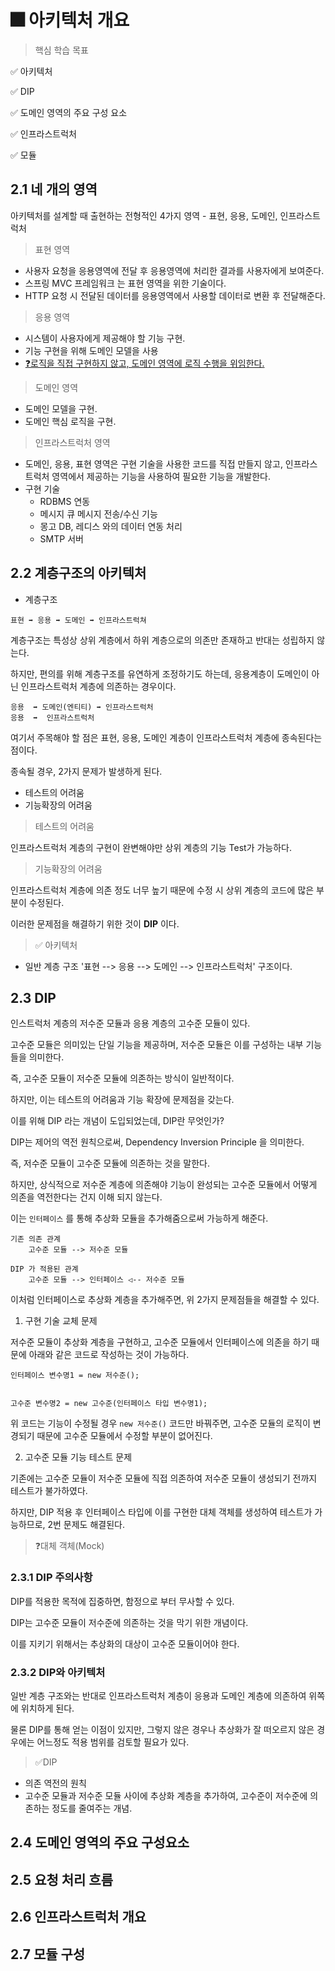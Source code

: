 # 🎆 아키텍처 개요

> 핵심 학습 목표

✅ 아키텍처

✅ DIP

✅ 도메인 영역의 주요 구성 요소

✅ 인프라스트럭처

✅ 모듈

## 2.1 네 개의 영역

아키텍처를 설계할 때 출현하는 전형적인 4가지 영역 - 표현, 응용, 도메인, 인프라스트럭처

> 표현 영역

- 사용자 요청을 응용영역에 전달 후 응용영역에 처리한 결과를 사용자에게 보여준다.
- 스프링 MVC 프레임워크 는 표현 영역을 위한 기술이다.
- HTTP 요청 시 전달된 데이터를 응용영역에서 사용할 데이터로 변환 후 전달해준다.

> 응용 영역

- 시스템이 사용자에게 제공해야 할 기능 구현.
- 기능 구현을 위해 도메인 모델을 사용
- [❓로직을 직접 구현하지 않고, 도메인 영역에 로직 수행을 위임한다.]()

> 도메인 영역

- 도메인 모델을 구현.
- 도메인 핵심 로직을 구현.

> 인프라스트럭처 영역

- 도메인, 응용, 표현 영역은 구현 기술을 사용한 코드를 직접 만들지 않고, 인프라스트럭처 영역에서 제공하는 기능을 사용하여 필요한 기능을 개발한다.
- 구현 기술
  - RDBMS 연동
  - 메시지 큐 메시지 전송/수신 기능
  - 몽고 DB, 레디스 와의 데이터 연동 처리
  - SMTP 서버


## 2.2 계층구조의 아키텍처

- 계층구조

```
표현 ➡️ 응용 ➡️ 도메인 ➡️ 인프라스트럭쳐
```

계층구조는 특성상 상위 계층에서 하위 계층으로의 의존만 존재하고 반대는 성립하지 않는다.

하지만, 편의를 위해 계층구조를 유연하게 조정하기도 하는데, 응용계층이 도메인이 아닌 인프라스트럭처 계층에 의존하는 경우이다.

```
응용 	➡️ 도메인(엔티티) ➡️ 인프라스트럭처
응용	➡️	인프라스트럭처

```

여기서 주목해야 할 점은 표현, 응용, 도메인 계층이 인프라스트럭처 계층에 종속된다는 점이다.

종속될 경우, 2가지 문제가 발생하게 된다.

- 테스트의 어려움
- 기능확장의 어려움

> 테스트의 어려움

인프라스트럭처 계층의 구현이 완변해야만 상위 계층의 기능 Test가 가능하다.

> 기능확장의 어려움

인프라스트럭처 계층에 의존 정도 너무 높기 때문에 수정 시 상위 계층의 코드에 많은 부분이 수정된다.

이러한 문제점을 해결하기 위한 것이 **DIP** 이다.


> ✅ 아키텍처

- 일반 계층 구조 '표현 --> 응용 --> 도메인 --> 인프라스트럭처' 구조이다.


## 2.3 DIP

인스트럭처 계층의 저수준 모듈과 응용 계층의 고수준 모듈이 있다.

고수준 모듈은 의미있는 단일 기능을 제공하며, 저수준 모듈은 이를 구성하는 내부 기능들을 의미한다.

즉, 고수준 모듈이 저수준 모듈에 의존하는 방식이 일반적이다.

하지만, 이는 테스트의 어려움과 기능 확장에 문제점을 갖는다.

이를 위해 DIP 라는 개념이 도입되었는데, DIP란 무엇인가?

DIP는 제어의 역전 원칙으로써, Dependency Inversion Principle 을 의미한다.

즉, 저수준 모듈이 고수준 모듈에 의존하는 것을 말한다.

하지만, 상식적으로 저수준 계층에 의존해야 기능이 완성되는 고수준 모듈에서 어떻게 의존을 역전한다는 건지 이해 되지 않는다.

이는 `인터페이스` 를 통해 추상화 모듈을 추가해줌으로써 가능하게 해준다.

```
기존 의존 관계
	고수준 모듈 --> 저수준 모듈

DIP 가 적용된 관계
	고수준 모듈 --> 인터페이스 ◁-- 저수준 모듈

```

이처럼 인터페이스로 추상화 계층을 추가해주면, 위 2가지 문제점들을 해결할 수 있다.

1. 구현 기술 교체 문제

저수준 모듈이 추상화 계층을 구현하고, 고수준 모듈에서 인터페이스에 의존을 하기 때문에 아래와 같은 코드로 작성하는 것이 가능하다.

```
인터페이스 변수명1 = new 저수준();


고수준 변수명2 = new 고수준(인터페이스 타입 변수명1);

```

위 코드는 기능이 수정될 경우  `new 저수준()` 코드만 바꿔주면, 고수준 모듈의 로직이 변경되기 때문에 고수준 모듈에서 수정할 부분이 없어진다.


2. 고수준 모듈 기능 테스트 문제

기존에는 고수준 모듈이 저수준 모듈에 직접 의존하여 저수준 모듈이 생성되기 전까지 테스트가 불가하였다.

하지만, DIP 적용 후 인터페이스 타입에 이를 구현한 대체 객체를 생성하여 테스트가 가능하므로, 2번 문제도 해결된다.


> ❓대체 객체(Mock)



### 2.3.1 DIP 주의사항

DIP를 적용한 목적에 집중하면, 함정으로 부터 무사할 수 있다.

DIP는 고수준 모듈이 저수준에 의존하는 것을 막기 위한 개념이다.

이를 지키기 위해서는 추상화의 대상이 고수준 모듈이어야 한다.


### 2.3.2 DIP와 아키텍처

일반 계층 구조와는 반대로 인프라스트럭처 계층이 응용과 도메인 계층에 의존하여 위쪽에 위치하게 된다.

물론 DIP를 통해 얻는 이점이 있지만, 그렇지 않은 경우나 추상화가 잘 떠오르지 않은 경우에는 어느정도 적용 범위를 검토할 필요가 있다.


>  ✅DIP

- 의존 역전의 원칙
- 고수준 모듈과 저수준 모듈 사이에 추상화 계층을 추가하여, 고수준이 저수준에 의존하는 정도를 줄여주는 개념.


## 2.4 도메인 영역의 주요 구성요소

## 2.5 요청 처리 흐름

## 2.6 인프라스트럭처 개요

## 2.7 모듈 구성
